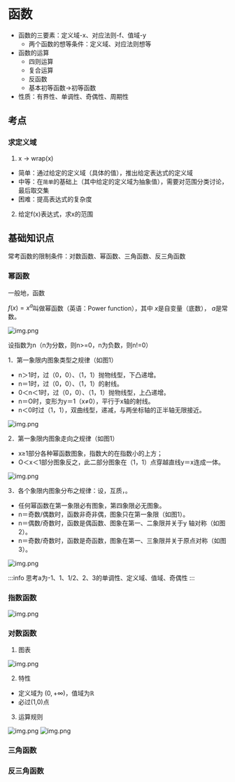 # 函数

- 函数的三要素：定义域-x、对应法则-f、值域-y
    - 两个函数的想等条件：定义域、对应法则想等
- 函数的运算
    - 四则运算
    - 复合运算
    - 反函数
    - 基本初等函数->初等函数
- 性质：有界性、单调性、奇偶性、周期性

## 考点

### 求定义域

1. x -> wrap(x)

- 简单：通过给定的定义域（具体的值），推出给定表达式的定义域
- 中等：在`简单`的基础上（其中给定的定义域为抽象值），需要对范围分类讨论，最后取交集
- 困难：提高表达式的复杂度

2. 给定f(x)表达式，求x的范围

## 基础知识点

常考函数的限制条件：对数函数、幂函数、三角函数、反三角函数

### 幂函数

一般地，函数

$\displaystyle f(x)=x^{a}$叫做幂函数（英语：Power function），其中 $\displaystyle x$是自变量（底数）， $\displaystyle a$是常数。

![img.png](/imgs/life/finance/396/chapter-1-6.png)

设指数为n（n为分数，则n>=0，n为负数，则n!=0）

1．第一象限内图象类型之规律（如图1）

- n＞1时，过（0，0）、（1，1）抛物线型，下凸递增。
- n＝1时，过（0，0）、（1，1）的射线。
- 0＜n＜1时，过（0，0）、（1，1）抛物线型，上凸递增。
- n＝O时，变形为y＝1（x≠0），平行于x轴的射线。
- n＜0时过（1，1），双曲线型，递减，与两坐标轴的正半轴无限接近。

![img.png](/imgs/life/finance/396/chapter-1-3.png)

2．第一象限内图象走向之规律（如图1）

- x≥1部分各种幂函数图象，指数大的在指数小的上方；
- O＜x＜1部分图象反之，此二部分图象在（1，1）点穿越直线y＝x连成一体。

![img.png](/imgs/life/finance/396/chapter-1-4.png)

3．各个象限内图象分布之规律：设，互质，。

- 任何幂函数在第一象限必有图象，第四象限必无图象。
- n＝奇数/偶数时，函数非奇非偶，图象只在第一象限（如图1）。
- n＝偶数/奇数时，函数是偶函数、图象在第一、二象限并关于y 轴对称（如图2）。
- n＝奇数/奇数时，函数是奇函数，图象在第一、三象限并关于原点对称（如图3）。

![img.png](/imgs/life/finance/396/chapter-1-5.png)

:::info
思考a为-1、1、1/2、2、3的单调性、定义域、值域、奇偶性
:::

### 指数函数

![img.png](/imgs/life/finance/396/chapter-1-7.png)

### 对数函数

1. 图表

![img.png](/imgs/life/finance/396/chapter-1-8.png)


2. 特性

- 定义域为 $\displaystyle (0,+\infty )$，值域为$\displaystyle \mathbb {R}$
- 必过(1,0)点

3. 运算规则

![img.png](/imgs/life/finance/396/chapter-1-1.png)
![img.png](/imgs/life/finance/396/chapter-1-2.png)

### 三角函数

### 反三角函数
